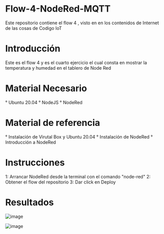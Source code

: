 # Flow-4-NodeRed-MQTT
Este repositorio contiene el flow 4 , visto en en los contenidos de Internet de las cosas de Codigo IoT 

# Introducción

Este es el flow 4 y es el cuarto ejercicio el cual consta en mostrar la temperatura y humedad en el tablero de Node Red

# Material Necesario

° Ubuntu 20.04
° NodeJS
° NodeRed

# Material de referencia

° Instalación de Virutal Box y Ubuntu 20.04
° Instalación de NodeRed
° Introducción a NodeRed

# Instrucciones

1: Arrancar NodeRed desde la terminal con el comando "node-red" 
2: Obtener el flow del repositorio 
3: Dar click en Deploy

# Resultados

![image](https://user-images.githubusercontent.com/111294774/189584703-db7985a6-964f-4d02-8a7d-16795609ba18.png)


![image](https://user-images.githubusercontent.com/111294774/189584741-aa9a9a35-c147-403b-8f31-1264371a11b9.png)






